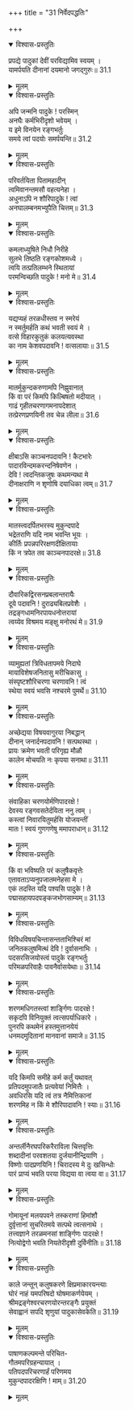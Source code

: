 +++
title = "31 निर्वेदपद्धतिः"

+++


<details open><summary>विश्वास-प्रस्तुतिः</summary>

प्रपद्ये पादुकां देवीं परविद्यामिव स्वयम् ।  
यामर्पयति दीनानां दयमानो जगद्गुरुः॥ 31.1
</details>

<details><summary>मूलम्</summary>

प्रपद्ये पादुकां देवीं परविद्यामिव स्वयम् ।  
यामर्पयति दीनानां दयमानो जगद्गुरुः॥ 31.1
</details>

<details open><summary>विश्वास-प्रस्तुतिः</summary>

अपि जन्मनि पादुके ! परस्मिन्  
अनघैः कर्मभिरीदृशो भवेयम् ।  
य इमे विनयेन रङ्गभर्तुः  
समये त्वां पदयोः समर्पयन्ति॥ 31.2
</details>

<details><summary>मूलम्</summary>

अपि जन्मनि पादुके ! परस्मिन्  
अनघैः कर्मभिरीदृशो भवेयम् ।  
य इमे विनयेन रङ्गभर्तुः  
समये त्वां पदयोः समर्पयन्ति॥ 31.2
</details>

<details open><summary>विश्वास-प्रस्तुतिः</summary>

परिवर्तयिता पितामहादीन्  
त्वमिवानन्तमसौ वहत्यनेहा ।  
अधुनाऽपि न शौरिपादुके ! त्वां  
अनघालम्बनमभ्युपैति चित्तम्॥ 31.3
</details>

<details><summary>मूलम्</summary>

परिवर्तयिता पितामहादीन्  
त्वमिवानन्तमसौ वहत्यनेहा ।  
अधुनाऽपि न शौरिपादुके ! त्वां  
अनघालम्बनमभ्युपैति चित्तम्॥ 31.3
</details>

<details open><summary>विश्वास-प्रस्तुतिः</summary>

कमलाध्युषिते निधौ निरीहे  
सुलभे तिष्ठति रङ्गकोशमध्ये ।  
त्वयि तत्प्रतिलम्भने स्थितायां  
परमन्विच्छति पादुके ! मनो मे॥ 31.4
</details>

<details><summary>मूलम्</summary>

कमलाध्युषिते निधौ निरीहे  
सुलभे तिष्ठति रङ्गकोशमध्ये ।  
त्वयि तत्प्रतिलम्भने स्थितायां  
परमन्विच्छति पादुके ! मनो मे॥ 31.4
</details>

<details open><summary>विश्वास-प्रस्तुतिः</summary>

यद्यप्यहं तरळधीस्तव न स्मरेयं  
न स्मर्तुमर्हति कथं भवती स्वयं मे ।  
वत्से विहारकुतुकं कलयत्यवस्था  
का नाम केशवपदावनि ! वत्सलायाः॥ 31.5
</details>

<details><summary>मूलम्</summary>

यद्यप्यहं तरळधीस्तव न स्मरेयं  
न स्मर्तुमर्हति कथं भवती स्वयं मे ।  
वत्से विहारकुतुकं कलयत्यवस्था  
का नाम केशवपदावनि ! वत्सलायाः॥ 31.5
</details>

<details open><summary>विश्वास-प्रस्तुतिः</summary>

मातर्मुकुन्दकरुणामपि निह्नुवानात्  
किं वा परं किमपि किल्बिषतो मदीयात् ।  
गाढं गृहीतचरणागमनापदेशात्  
तत्प्रेरणप्रणयिनी तव चेन्न लीला॥ 31.6
</details>

<details><summary>मूलम्</summary>

मातर्मुकुन्दकरुणामपि निह्नुवानात्  
किं वा परं किमपि किल्बिषतो मदीयात् ।  
गाढं गृहीतचरणागमनापदेशात्  
तत्प्रेरणप्रणयिनी तव चेन्न लीला॥ 31.6
</details>

<details open><summary>विश्वास-प्रस्तुतिः</summary>

क्षीबाऽसि काञ्चनपदावनि ! कैटभारेः  
पादारविन्दमकरन्दनिषेवणेन ।  
देवि ! त्वदन्तिकजुषः कथमन्यथा मे  
दीनाक्षराणि न शृणोषि दयाधिका त्वम्॥ 31.7
</details>

<details><summary>मूलम्</summary>

क्षीबाऽसि काञ्चनपदावनि ! कैटभारेः  
पादारविन्दमकरन्दनिषेवणेन ।  
देवि ! त्वदन्तिकजुषः कथमन्यथा मे  
दीनाक्षराणि न शृणोषि दयाधिका त्वम्॥ 31.7
</details>

<details open><summary>विश्वास-प्रस्तुतिः</summary>

मातस्त्वदर्पितभरस्य मुकुन्दपादे  
भद्रेतराणि यदि नाम भवन्ति भूयः ।  
कीर्तिः प्रपन्नपरिरक्षणदीक्षितायाः  
किं न त्रपेत तव काञ्चनपादरक्षे॥ 31.8
</details>

<details><summary>मूलम्</summary>

मातस्त्वदर्पितभरस्य मुकुन्दपादे  
भद्रेतराणि यदि नाम भवन्ति भूयः ।  
कीर्तिः प्रपन्नपरिरक्षणदीक्षितायाः  
किं न त्रपेत तव काञ्चनपादरक्षे॥ 31.8
</details>

<details open><summary>विश्वास-प्रस्तुतिः</summary>

दौवारिकद्विरसनप्रबलान्तरायैः  
दूये पदावनि ! दुराढ्यबिलप्रवेशैः ।  
तद्रङ्गधामनिरपायधनोत्तरायां  
त्वय्येव विश्रमय मङ्क्षु मनोरथं मे॥ 31.9
</details>

<details><summary>मूलम्</summary>

दौवारिकद्विरसनप्रबलान्तरायैः  
दूये पदावनि ! दुराढ्यबिलप्रवेशैः ।  
तद्रङ्गधामनिरपायधनोत्तरायां  
त्वय्येव विश्रमय मङ्क्षु मनोरथं मे॥ 31.9
</details>

<details open><summary>विश्वास-प्रस्तुतिः</summary>

व्यामुह्यतां त्रिविधतापमये निदाघे  
मायाविशेषजनितासु मरीचिकासु ।  
संस्पृष्टशौरिचरणा चरणावनि ! त्वं  
स्थेया स्वयं भवसि नश्चरमे पुमर्थे॥ 31.10
</details>

<details><summary>मूलम्</summary>

व्यामुह्यतां त्रिविधतापमये निदाघे  
मायाविशेषजनितासु मरीचिकासु ।  
संस्पृष्टशौरिचरणा चरणावनि ! त्वं  
स्थेया स्वयं भवसि नश्चरमे पुमर्थे॥ 31.10
</details>

<details open><summary>विश्वास-प्रस्तुतिः</summary>

अच्छेद्यया विषयवागुरया निबद्धान्  
दीनान् जनार्दनपदावनि ! सत्पथस्था ।  
प्रायः क्रमेण भवती परिगृह्य मौळौ  
कालेन मोचयति नः कृपया सनाथा॥ 31.11
</details>

<details><summary>मूलम्</summary>

अच्छेद्यया विषयवागुरया निबद्धान्  
दीनान् जनार्दनपदावनि ! सत्पथस्था ।  
प्रायः क्रमेण भवती परिगृह्य मौळौ  
कालेन मोचयति नः कृपया सनाथा॥ 31.11
</details>

<details open><summary>विश्वास-प्रस्तुतिः</summary>

संवाहिका चरणयोर्मणिपादरक्षे !  
देवस्य रङ्गवसतेर्दयिता ननु त्वम् ।  
कस्त्वां निवारयितुमर्हसि योजयन्तीं  
मातः ! स्वयं गुणगणेषु ममापराधान्॥ 31.12
</details>

<details><summary>मूलम्</summary>

संवाहिका चरणयोर्मणिपादरक्षे !  
देवस्य रङ्गवसतेर्दयिता ननु त्वम् ।  
कस्त्वां निवारयितुमर्हसि योजयन्तीं  
मातः ! स्वयं गुणगणेषु ममापराधान्॥ 31.12
</details>

<details open><summary>विश्वास-प्रस्तुतिः</summary>

किं वा भविष्यति परं कलुषैकवृत्तेः  
एतावताऽप्यनुपजातमनेहसा मे ।  
एकं तदस्ति यदि पश्यसि पादुके ! ते  
पद्मासहायपदपङ्कजभोगसाम्यम्॥ 31.13
</details>

<details><summary>मूलम्</summary>

किं वा भविष्यति परं कलुषैकवृत्तेः  
एतावताऽप्यनुपजातमनेहसा मे ।  
एकं तदस्ति यदि पश्यसि पादुके ! ते  
पद्मासहायपदपङ्कजभोगसाम्यम्॥ 31.13
</details>

<details open><summary>विश्वास-प्रस्तुतिः</summary>

विविधविषयचिन्तासन्तताभिश्चिरं मां  
जनितकलुषमित्थं देवि ! दुर्वासनाभिः ।  
पदसरसिजयोस्त्वं पादुके रङ्गभर्तुः  
परिमळपरिवाहैः पावनैर्वासयेथाः॥ 31.14
</details>

<details><summary>मूलम्</summary>

विविधविषयचिन्तासन्तताभिश्चिरं मां  
जनितकलुषमित्थं देवि ! दुर्वासनाभिः ।  
पदसरसिजयोस्त्वं पादुके रङ्गभर्तुः  
परिमळपरिवाहैः पावनैर्वासयेथाः॥ 31.14
</details>

<details open><summary>विश्वास-प्रस्तुतिः</summary>

शरणमधिगतस्त्वां शार्ङ्गिणः पादरक्षे !  
सकृदपि विनियुक्तं त्वत्सपर्याधिकारे ।  
पुनरपि कथमेनं हस्तमुत्तानयेयं  
धनमदमुदितानां मानवानां समाजे॥ 31.15
</details>

<details><summary>मूलम्</summary>

शरणमधिगतस्त्वां शार्ङ्गिणः पादरक्षे !  
सकृदपि विनियुक्तं त्वत्सपर्याधिकारे ।  
पुनरपि कथमेनं हस्तमुत्तानयेयं  
धनमदमुदितानां मानवानां समाजे॥ 31.15
</details>

<details open><summary>विश्वास-प्रस्तुतिः</summary>

यदि किमपि समीहे कर्म कर्तुं यथावत्  
प्रतिपदमुपजातैः प्रत्यवेयां निमित्तैः ।  
अवधिरसि यदि त्वं तत्र नैमित्तिकानां  
शरणमिह न किं मे शौरिपादावनि ! स्याः॥ 31.16
</details>

<details><summary>मूलम्</summary>

यदि किमपि समीहे कर्म कर्तुं यथावत्  
प्रतिपदमुपजातैः प्रत्यवेयां निमित्तैः ।  
अवधिरसि यदि त्वं तत्र नैमित्तिकानां  
शरणमिह न किं मे शौरिपादावनि ! स्याः॥ 31.16
</details>

<details open><summary>विश्वास-प्रस्तुतिः</summary>

अन्तर्लीनैरघपरिकरैराविला चित्तवृत्तिः  
शब्दादीनां परवशतया दुर्जयानीन्द्रियाणि ।  
विष्णोः पादप्रणयिनि ! चिरादस्य मे दुः खसिन्धोः  
पारं प्राप्यं भवति परया विद्यया वा त्वया वा॥ 31.17
</details>

<details><summary>मूलम्</summary>

अन्तर्लीनैरघपरिकरैराविला चित्तवृत्तिः  
शब्दादीनां परवशतया दुर्जयानीन्द्रियाणि ।  
विष्णोः पादप्रणयिनि ! चिरादस्य मे दुः खसिन्धोः  
पारं प्राप्यं भवति परया विद्यया वा त्वया वा॥ 31.17
</details>

<details open><summary>विश्वास-प्रस्तुतिः</summary>

गोमायूनां मलयपवने तस्कराणां हिमांशौ  
दुर्वृत्तानां सुचरितमये सत्पथे त्वत्सनाथे ।  
तत्त्वज्ञाने तरळमनसां शार्ङ्गिणः पादरक्षे !  
नित्योद्वेगो भवति नियतेरीदृशी दुर्विनीतिः॥ 31.18
</details>

<details><summary>मूलम्</summary>

गोमायूनां मलयपवने तस्कराणां हिमांशौ  
दुर्वृत्तानां सुचरितमये सत्पथे त्वत्सनाथे ।  
तत्त्वज्ञाने तरळमनसां शार्ङ्गिणः पादरक्षे !  
नित्योद्वेगो भवति नियतेरीदृशी दुर्विनीतिः॥ 31.18
</details>

<details open><summary>विश्वास-प्रस्तुतिः</summary>

काले जन्तून् कलुषकरणे क्षिप्रमाकारयन्त्याः  
घोरं नाहं यमपरिषदो घोषमाकर्णयेयम् ।  
श्रीमद्रङ्गेश्वरचरणयोरन्तरङ्गैः प्रयुक्तं  
सेवाह्वानं सपदि शृणुयां पादुकासेवकेति॥ 31.19
</details>

<details><summary>मूलम्</summary>

काले जन्तून् कलुषकरणे क्षिप्रमाकारयन्त्याः  
घोरं नाहं यमपरिषदो घोषमाकर्णयेयम् ।  
श्रीमद्रङ्गेश्वरचरणयोरन्तरङ्गैः प्रयुक्तं  
सेवाह्वानं सपदि शृणुयां पादुकासेवकेति॥ 31.19
</details>

<details open><summary>विश्वास-प्रस्तुतिः</summary>

पाषाणकल्पमन्ते परिचित-  
गौतमपरिग्रहन्यायात् ।  
पतिपदपरिचरणार्हं परिणमय  
मुकुन्दपादरक्षिणि ! माम्॥ 31.20
</details>

<details><summary>मूलम्</summary>

पाषाणकल्पमन्ते परिचित-  
गौतमपरिग्रहन्यायात् ।  
पतिपदपरिचरणार्हं परिणमय  
मुकुन्दपादरक्षिणि ! माम्॥ 31.20
</details>

